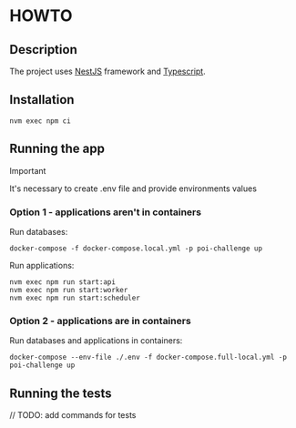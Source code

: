 # HOWTO

## Description

The project uses [NestJS](https://github.com/nestjs/nest) framework and [Typescript](https://www.typescriptlang.org/).

## Installation

```
nvm exec npm ci
```

## Running the app

> [!IMPORTANT]
> It's necessary to create .env file and provide environments values

### Option 1 - applications aren't in containers

Run databases:
```
docker-compose -f docker-compose.local.yml -p poi-challenge up
```

Run applications:
```
nvm exec npm run start:api
nvm exec npm run start:worker
nvm exec npm run start:scheduler
```

### Option 2 - applications are in containers

Run databases and applications in containers:
```
docker-compose --env-file ./.env -f docker-compose.full-local.yml -p poi-challenge up
```

## Running the tests

// TODO: add commands for tests
